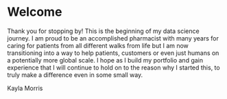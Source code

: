 # Welcome

Thank you for stopping by! This is the beginning of my data science journey.  I am proud to be an accomplished pharmacist with many years for caring for patients from all different walks from life but I am now transitioning into a way to help patients, customers or even just humans on a potentially more global scale.  I hope as I build my portfolio and gain experience that I will continue to hold on to the reason why I started this, to truly make a difference even in some small way.  

Kayla Morris
